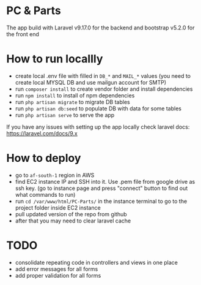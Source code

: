 # PC & Parts
The app build with Laravel v9.17.0 for the backend and bootstrap v5.2.0 for the front end 

# How to run locallly

* create local .env file with filled in `DB_*` and `MAIL_*` values (you need to create local MYSQL DB and use mailgun account for SMTP)
* run `composer install` to create vendor folder and install dependencies
* run `npm install` to install of npm dependencies
* run `php artisan migrate` to migrate DB tables 
* run `php artisan db:seed` to populate DB with data for some tables
* run `php artisan serve` to serve the app 

If you have any issues with setting up the app locally check laravel docs: https://laravel.com/docs/9.x

# How to deploy 
* go to `af-south-1` region in AWS
* find EC2 instance IP and SSH into it. Use .pem file from google drive as ssh key. (go to instance page and press "connect" button to find out what commands to run)
* run `cd /var/www/html/PC-Parts/` in the instance terminal to go to the project folder inside EC2 instance
* pull updated version of the repo from github 
* after that you may need to clear laravel cache

# TODO
* consolidate repeating code in controllers and views in one place
* add error messages for all forms
* add proper validation for all forms
